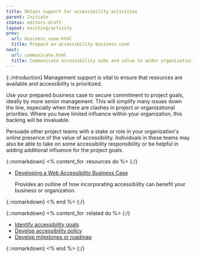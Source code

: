 ```yaml
---
title: Obtain support for accessibility activities
parent: Initiate
status: editors-draft
layout: existing/activity
prev:
  url: business_case.html
  title: Prepare an accessibility business case
next:
  url: communicate.html
  title: Communicate accessibility aims and value to wider organization
---
```


{:.introduction}
Management support is vital to ensure that resources are available and accessibility is prioritized.

Use your prepared business case to secure commitment to project goals, ideally by more senior management. This will simplify many issues down the line, especially when there are clashes in project or organizational priorities. Where you have limited influence within your organization, this backing will be invaluable.

Persuade other project teams with a stake or role in your organization's online presence of the value of accessibility. Individuals in these teams may also be able to take on some accessibility responsibility or be helpful in adding additional influence for the project goals.

{::nomarkdown}
<% content_for :resources do %>
{:/}

* [Developing a Web Accessibility Business Case](/WAI/bcase/Overview)

  Provides an outline of how incorporating accessibility can benefit your business or organization.
  
{::nomarkdown}
<% end %>
{:/}

{::nomarkdown}
<% content_for :related do %>
{:/}

* [Identify accessibility goals](identify_goals.html)
* [Develop accessibility policy](../plan/develop_policy.html)
* [Develop milestones or roadmap](../plan/develop_roadmap.html)

{::nomarkdown}
<% end %>
{:/}
